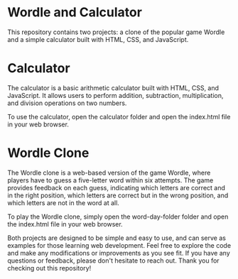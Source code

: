 # Wordle and Calculator
This repository contains two projects: a clone of the popular game Wordle and a simple calculator built with HTML, CSS, and JavaScript.

# Calculator
The calculator is a basic arithmetic calculator built with HTML, CSS, and JavaScript. It allows users to perform addition, subtraction, multiplication, and division operations on two numbers.

To use the calculator, open the calculator folder and open the index.html file in your web browser.

# Wordle Clone
The Wordle clone is a web-based version of the game Wordle, where players have to guess a five-letter word within six attempts. The game provides feedback on each guess, indicating which letters are correct and in the right position, which letters are correct but in the wrong position, and which letters are not in the word at all.

To play the Wordle clone, simply open the word-day-folder folder and open the index.html file in your web browser.


Both projects are designed to be simple and easy to use, and can serve as examples for those learning web development.
Feel free to explore the code and make any modifications or improvements as you see fit. If you have any questions or feedback, please don't hesitate to reach out. Thank you for checking out this repository!
